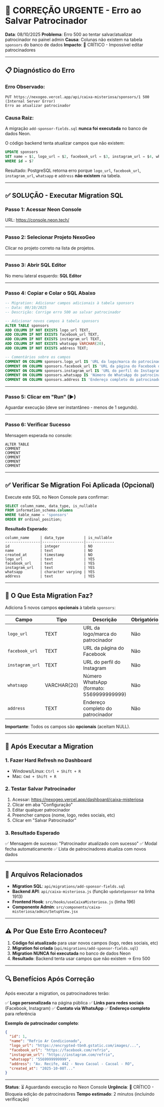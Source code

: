 # 🚨 CORREÇÃO URGENTE - Erro ao Salvar Patrocinador

**Data**: 08/10/2025
**Problema**: Erro 500 ao tentar salvar/atualizar patrocinador no painel admin
**Causa**: Colunas não existem na tabela `sponsors` do banco de dados
**Impacto**: 🔴 CRÍTICO - Impossível editar patrocinadores

---

## 📋 Diagnóstico do Erro

### Erro Observado:
```
PUT https://nexogeo.vercel.app/api/caixa-misteriosa/sponsors/1 500 (Internal Server Error)
Erro ao atualizar patrocinador
```

### Causa Raiz:
A migração `add-sponsor-fields.sql` **nunca foi executada** no banco de dados Neon.

O código backend tenta atualizar campos que não existem:
```sql
UPDATE sponsors
SET name = $1, logo_url = $2, facebook_url = $3, instagram_url = $4, whatsapp = $5, address = $6
WHERE id = $7
```

Resultado: PostgreSQL retorna erro porque `logo_url`, `facebook_url`, `instagram_url`, `whatsapp` e `address` **não existem** na tabela.

---

## ✅ SOLUÇÃO - Executar Migration SQL

### **Passo 1: Acessar Neon Console**

URL: https://console.neon.tech/

---

### **Passo 2: Selecionar Projeto NexoGeo**

Clicar no projeto correto na lista de projetos.

---

### **Passo 3: Abrir SQL Editor**

No menu lateral esquerdo: **SQL Editor**

---

### **Passo 4: Copiar e Colar o SQL Abaixo**

```sql
-- Migration: Adicionar campos adicionais à tabela sponsors
-- Data: 08/10/2025
-- Descrição: Corrige erro 500 ao salvar patrocinador

-- Adicionar novos campos à tabela sponsors
ALTER TABLE sponsors
ADD COLUMN IF NOT EXISTS logo_url TEXT,
ADD COLUMN IF NOT EXISTS facebook_url TEXT,
ADD COLUMN IF NOT EXISTS instagram_url TEXT,
ADD COLUMN IF NOT EXISTS whatsapp VARCHAR(20),
ADD COLUMN IF NOT EXISTS address TEXT;

-- Comentários sobre os campos
COMMENT ON COLUMN sponsors.logo_url IS 'URL da logo/marca do patrocinador';
COMMENT ON COLUMN sponsors.facebook_url IS 'URL da página do Facebook do patrocinador';
COMMENT ON COLUMN sponsors.instagram_url IS 'URL do perfil do Instagram do patrocinador';
COMMENT ON COLUMN sponsors.whatsapp IS 'Número de WhatsApp do patrocinador (formato: 5569999999999)';
COMMENT ON COLUMN sponsors.address IS 'Endereço completo do patrocinador';
```

---

### **Passo 5: Clicar em "Run" (▶️)**

Aguardar execução (deve ser instantâneo - menos de 1 segundo).

---

### **Passo 6: Verificar Sucesso**

Mensagem esperada no console:
```
ALTER TABLE
COMMENT
COMMENT
COMMENT
COMMENT
COMMENT
```

---

## ✅ Verificar Se Migration Foi Aplicada (Opcional)

Execute este SQL no Neon Console para confirmar:

```sql
SELECT column_name, data_type, is_nullable
FROM information_schema.columns
WHERE table_name = 'sponsors'
ORDER BY ordinal_position;
```

**Resultado Esperado**:
```
column_name     | data_type         | is_nullable
----------------|-------------------|-------------
id              | integer           | NO
name            | text              | NO
created_at      | timestamp         | NO
logo_url        | text              | YES
facebook_url    | text              | YES
instagram_url   | text              | YES
whatsapp        | character varying | YES
address         | text              | YES
```

---

## 🎯 O Que Esta Migration Faz?

Adiciona 5 novos campos **opcionais** à tabela `sponsors`:

| Campo | Tipo | Descrição | Obrigatório |
|-------|------|-----------|-------------|
| `logo_url` | TEXT | URL da logo/marca do patrocinador | Não |
| `facebook_url` | TEXT | URL da página do Facebook | Não |
| `instagram_url` | TEXT | URL do perfil do Instagram | Não |
| `whatsapp` | VARCHAR(20) | Número WhatsApp (formato: 5569999999999) | Não |
| `address` | TEXT | Endereço completo do patrocinador | Não |

**Importante**: Todos os campos são **opcionais** (aceitam NULL).

---

## 🔄 Após Executar a Migration

### 1. **Fazer Hard Refresh no Dashboard**

- Windows/Linux: `Ctrl + Shift + R`
- Mac: `Cmd + Shift + R`

### 2. **Testar Salvar Patrocinador**

1. Acessar: https://nexogeo.vercel.app/dashboard/caixa-misteriosa
2. Clicar em aba "Configuração"
3. Editar qualquer patrocinador
4. Preencher campos (nome, logo, redes sociais, etc)
5. Clicar em "Salvar Patrocinador"

### 3. **Resultado Esperado**

✅ Mensagem de sucesso: "Patrocinador atualizado com sucesso"
✅ Modal fecha automaticamente
✅ Lista de patrocinadores atualiza com novos dados

---

## 📝 Arquivos Relacionados

- **Migration SQL**: `api/migrations/add-sponsor-fields.sql`
- **Backend API**: `api/caixa-misteriosa.js` (função `updateSponsor` na linha 1913)
- **Frontend Hook**: `src/hooks/useCaixaMisteriosa.js` (linha 196)
- **Componente Admin**: `src/components/caixa-misteriosa/admin/SetupView.jsx`

---

## ⚠️ Por Que Este Erro Aconteceu?

1. **Código foi atualizado** para usar novos campos (logo, redes sociais, etc)
2. **Migration foi criada** (`api/migrations/add-sponsor-fields.sql`)
3. **Migration NUNCA foi executada** no banco de dados Neon
4. **Resultado**: Backend tenta usar campos que não existem → Erro 500

---

## 🔍 Benefícios Após Correção

Após executar a migration, os patrocinadores terão:

✅ **Logo personalizada** na página pública
✅ **Links para redes sociais** (Facebook, Instagram)
✅ **Contato via WhatsApp**
✅ **Endereço completo** para referência

**Exemplo de patrocinador completo**:
```json
{
  "id": 1,
  "name": "Refrio Ar Condicionado",
  "logo_url": "https://encrypted-tbn0.gstatic.com/images/...",
  "facebook_url": "https://facebook.com/refrio",
  "instagram_url": "https://instagram.com/refrio",
  "whatsapp": "5569999999999",
  "address": "Av. Recife, 442 - Novo Cacoal - Cacoal - RO",
  "created_at": "2025-10-08T..."
}
```

---

**Status**: ⏳ Aguardando execução no Neon Console
**Urgência**: 🔴 CRÍTICO - Bloqueia edição de patrocinadores
**Tempo estimado**: 2 minutos (incluindo verificação)
